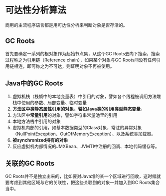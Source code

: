 # 可达性分析算法
商用的主流程序语言都是用可达性分析来判断对象是否存活的。

## GC Roots
首先要确定一系列的根对象作为起始节点集，从这个GC Roots去向下搜索，搜索过程称之为引用链（Reference chain），如果某个对象与GC Roots间没有任何引用链相连，即可称之为不可达，则证明对象不再被使用。

## Java中的GC Roots
1. 虚拟机栈（栈帧中的本地变量表）中引用的对象，譬如各个线程被调用方法堆栈中使用的参数、局部变量、临时变量
2. **方法区中类静态属性引用的对象，譬如Java类的引用类型静态变量**。
3. 方法区中**常量引用**的对象，譬如字符串常量池里的引用
4. 本地方法栈中引用的对象
5. 虚拟机内部的引用，如基本数据类型的Class对象，常驻的异常对象（NullPointException、OutOfMemoryException）、以及系统类加载器。
6. **被synchronized持有的对象**
7. 反应虚拟机内部情况的JMXBean、JVMTI中注册的回调、本地代码缓存等。

## 关联的GC Roots
GC Roots并不是独立出来的，比如要对Java堆的某一个区域进行回收，这时候就要考虑到其他区域与它的关联性，把这些关联到的对象一并加入到GC Roots集合当中。

